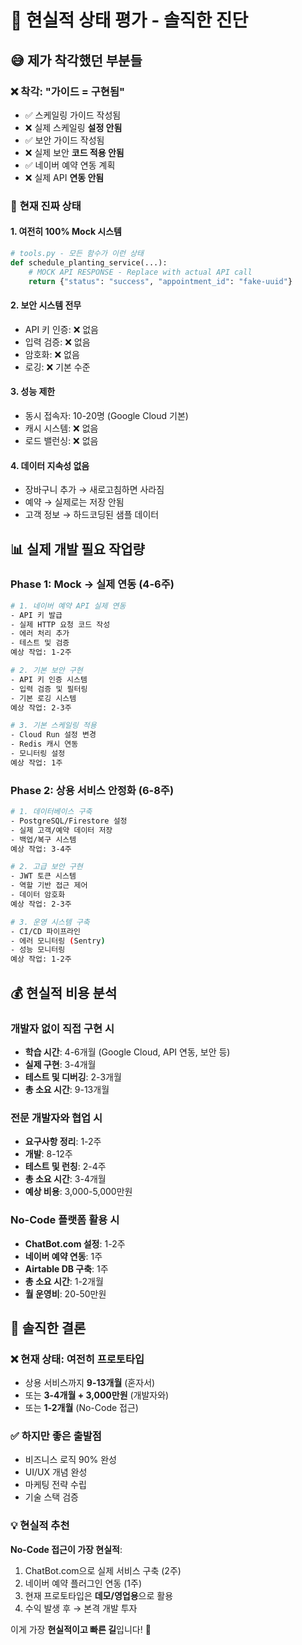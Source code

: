 # 🤔 현실적 상태 평가 - 솔직한 진단

## 😅 **제가 착각했던 부분들**

### ❌ **착각: "가이드 = 구현됨"**
- ✅ 스케일링 가이드 작성됨
- ❌ 실제 스케일링 **설정 안됨**
- ✅ 보안 가이드 작성됨  
- ❌ 실제 보안 **코드 적용 안됨**
- ✅ 네이버 예약 연동 계획
- ❌ 실제 API **연동 안됨**

### 🚨 **현재 진짜 상태**

#### 1. **여전히 100% Mock 시스템**
```python
# tools.py - 모든 함수가 이런 상태
def schedule_planting_service(...):
    # MOCK API RESPONSE - Replace with actual API call
    return {"status": "success", "appointment_id": "fake-uuid"}
```

#### 2. **보안 시스템 전무**
- API 키 인증: ❌ 없음
- 입력 검증: ❌ 없음  
- 암호화: ❌ 없음
- 로깅: ❌ 기본 수준

#### 3. **성능 제한**
- 동시 접속자: 10-20명 (Google Cloud 기본)
- 캐시 시스템: ❌ 없음
- 로드 밸런싱: ❌ 없음

#### 4. **데이터 지속성 없음**
- 장바구니 추가 → 새로고침하면 사라짐
- 예약 → 실제로는 저장 안됨
- 고객 정보 → 하드코딩된 샘플 데이터

## 📊 **실제 개발 필요 작업량**

### Phase 1: Mock → 실제 연동 (4-6주)
```bash
# 1. 네이버 예약 API 실제 연동
- API 키 발급
- 실제 HTTP 요청 코드 작성
- 에러 처리 추가
- 테스트 및 검증
예상 작업: 1-2주

# 2. 기본 보안 구현
- API 키 인증 시스템
- 입력 검증 및 필터링
- 기본 로깅 시스템
예상 작업: 2-3주

# 3. 기본 스케일링 적용
- Cloud Run 설정 변경
- Redis 캐시 연동
- 모니터링 설정
예상 작업: 1주
```

### Phase 2: 상용 서비스 안정화 (6-8주)
```bash
# 1. 데이터베이스 구축
- PostgreSQL/Firestore 설정
- 실제 고객/예약 데이터 저장
- 백업/복구 시스템
예상 작업: 3-4주

# 2. 고급 보안 구현
- JWT 토큰 시스템
- 역할 기반 접근 제어
- 데이터 암호화
예상 작업: 2-3주

# 3. 운영 시스템 구축
- CI/CD 파이프라인
- 에러 모니터링 (Sentry)
- 성능 모니터링
예상 작업: 1-2주
```

## 💰 **현실적 비용 분석**

### 개발자 없이 직접 구현 시
- **학습 시간**: 4-6개월 (Google Cloud, API 연동, 보안 등)
- **실제 구현**: 3-4개월
- **테스트 및 디버깅**: 2-3개월
- **총 소요 시간**: 9-13개월

### 전문 개발자와 협업 시
- **요구사항 정리**: 1-2주
- **개발**: 8-12주
- **테스트 및 런칭**: 2-4주
- **총 소요 시간**: 3-4개월
- **예상 비용**: 3,000-5,000만원

### No-Code 플랫폼 활용 시
- **ChatBot.com 설정**: 1-2주
- **네이버 예약 연동**: 1주
- **Airtable DB 구축**: 1주
- **총 소요 시간**: 1-2개월
- **월 운영비**: 20-50만원

## 🎯 **솔직한 결론**

### ❌ **현재 상태: 여전히 프로토타입**
- 상용 서비스까지 **9-13개월** (혼자서)
- 또는 **3-4개월 + 3,000만원** (개발자와)
- 또는 **1-2개월** (No-Code 접근)

### ✅ **하지만 좋은 출발점**
- 비즈니스 로직 90% 완성
- UI/UX 개념 완성
- 마케팅 전략 수립
- 기술 스택 검증

### 💡 **현실적 추천**
**No-Code 접근이 가장 현실적**:
1. ChatBot.com으로 실제 서비스 구축 (2주)
2. 네이버 예약 플러그인 연동 (1주)  
3. 현재 프로토타입은 **데모/영업용**으로 활용
4. 수익 발생 후 → 본격 개발 투자

이게 가장 **현실적이고 빠른 길**입니다! 🎯 